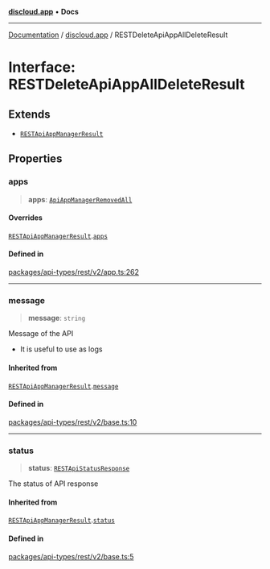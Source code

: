 [**discloud.app**](../README.md) • **Docs**

***

[Documentation](../../packages.md) / [discloud.app](../README.md) / RESTDeleteApiAppAllDeleteResult

# Interface: RESTDeleteApiAppAllDeleteResult

## Extends

- [`RESTApiAppManagerResult`](RESTApiAppManagerResult.md)

## Properties

### apps

> **apps**: [`ApiAppManagerRemovedAll`](ApiAppManagerRemovedAll.md)

#### Overrides

[`RESTApiAppManagerResult`](RESTApiAppManagerResult.md).[`apps`](RESTApiAppManagerResult.md#apps)

#### Defined in

[packages/api-types/rest/v2/app.ts:262](https://github.com/discloud/discloud.app/blob/e957c12968777c01a56e127121040f7eaaf9b803/packages/api-types/rest/v2/app.ts#L262)

***

### message

> **message**: `string`

Message of the API
- It is useful to use as logs

#### Inherited from

[`RESTApiAppManagerResult`](RESTApiAppManagerResult.md).[`message`](RESTApiAppManagerResult.md#message)

#### Defined in

[packages/api-types/rest/v2/base.ts:10](https://github.com/discloud/discloud.app/blob/e957c12968777c01a56e127121040f7eaaf9b803/packages/api-types/rest/v2/base.ts#L10)

***

### status

> **status**: [`RESTApiStatusResponse`](../type-aliases/RESTApiStatusResponse.md)

The status of API response

#### Inherited from

[`RESTApiAppManagerResult`](RESTApiAppManagerResult.md).[`status`](RESTApiAppManagerResult.md#status)

#### Defined in

[packages/api-types/rest/v2/base.ts:5](https://github.com/discloud/discloud.app/blob/e957c12968777c01a56e127121040f7eaaf9b803/packages/api-types/rest/v2/base.ts#L5)
